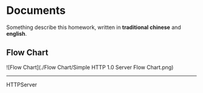 # Documents

Something describe this homework, 
written in **traditional chinese** and **english**.


## Flow Chart

![Flow Chart](./Flow Chart/Simple HTTP 1.0 Server Flow Chart.png)


---

HTTPServer
